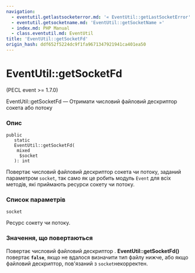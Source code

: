 ```yaml
---
navigation:
  - eventutil.getlastsocketerror.md: '« EventUtil::getLastSocketError'
  - eventutil.getsocketname.md: 'EventUtil::getSocketName »'
  - index.md: PHP Manual
  - class.eventutil.md: EventUtil
title: 'EventUtil::getSocketFd'
origin_hash: ddf652f5224dc9f1fa9671347921941ca401ea50
---
```

# EventUtil::getSocketFd

(PECL event >= 1.7.0)

EventUtil::getSocketFd — Отримати числовий файловий дескриптор сокета або потоку

### Опис

```methodsynopsis
public
   static
   EventUtil::getSocketFd(
    mixed
     $socket
   ): int
```

Повертає числовий файловий дескриптор сокета чи потоку, заданий параметром `socket`, так само як це робить модуль `Event` для всіх методів, які приймають ресурси сокету чи потоку.

### Список параметрів

`socket`

Ресурс сокету чи потоку.

### Значення, що повертаються

Повертає числовий файловий дескриптор . **EventUtil::getSocketFd()** повертає **`false`**, якщо не вдалося визначити тип файлу нижче, або якщо файловий дескриптор, пов'язаний з `socket`некорректен.
